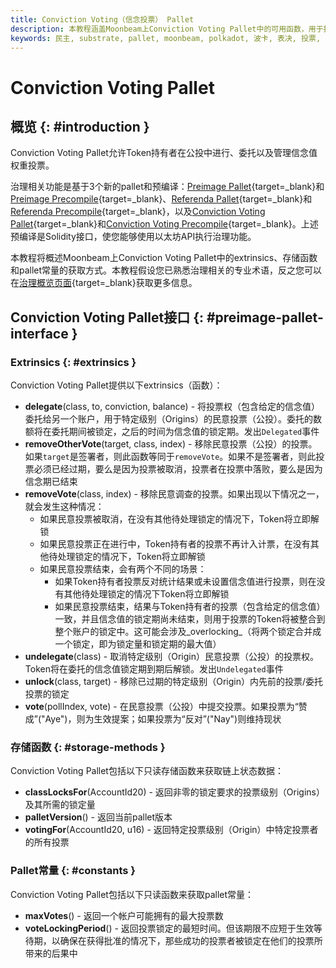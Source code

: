 ```yaml
---
title: Conviction Voting（信念投票） Pallet
description: 本教程涵盖Moonbeam上Conviction Voting Pallet中的可用函数，用于投票、委托投票、移除投票等。
keywords: 民主, substrate, pallet, moonbeam, polkadot, 波卡, 表决, 投票, 公投
---
```


# Conviction Voting Pallet

## 概览 {: #introduction }

Conviction Voting Pallet允许Token持有者在公投中进行、委托以及管理信念值权重投票。

治理相关功能是基于3个新的pallet和预编译：[Preimage Pallet](/builders/pallets-precompiles/pallets/preimage){target=_blank}和[Preimage Precompile](/builders/pallets-precompiles/precompiles/preimage){target=_blank}、[Referenda Pallet](/builders/pallets-precompiles/pallets/referenda){target=_blank}和[Referenda Precompile](/builders/pallets-precompiles/precompiles/referenda){target=_blank}，以及[Conviction Voting Pallet](/builders/pallets-precompiles/pallets/conviction-voting){target=_blank}和[Conviction Voting Precompile](/builders/pallets-precompiles/precompiles/conviction-voting){target=_blank}。上述预编译是Solidity接口，使您能够使用以太坊API执行治理功能。

本教程将概述Moonbeam上Conviction Voting Pallet中的extrinsics、存储函数和pallet常量的获取方式。本教程假设您已熟悉治理相关的专业术语，反之您可以在[治理概览页面](/learn/features/governance/#opengov){target=_blank}获取更多信息。

## Conviction Voting Pallet接口 {: #preimage-pallet-interface }

### Extrinsics {: #extrinsics }

Conviction Voting Pallet提供以下extrinsics（函数）：

- **delegate**(class, to, conviction, balance) - 将投票权（包含给定的信念值）委托给另一个账户，用于特定级别（Origins）的民意投票（公投）。委托的数额将在委托期间被锁定，之后的时间为信念值的锁定期。发出`Delegated`事件
- **removeOtherVote**(target, class, index) - 移除民意投票（公投）的投票。如果`target`是签署者，则此函数等同于`removeVote`。如果不是签署者，则此投票必须已经过期，要么是因为投票被取消，投票者在投票中落败，要么是因为信念期已结束
- **removeVote**(class, index) - 移除民意调查的投票。如果出现以下情况之一，就会发生这种情况：
    - 如果民意投票被取消，在没有其他待处理锁定的情况下，Token将立即解锁
    - 如果民意投票正在进行中，Token持有者的投票不再计入计票，在没有其他待处理锁定的情况下，Token将立即解锁
    - 如果民意投票结束，会有两个不同的场景：
        - 如果Token持有者投票反对统计结果或未设置信念值进行投票，则在没有其他待处理锁定的情况下Token将立即解锁
        - 如果民意投票结束，结果与Token持有者的投票（包含给定的信念值）一致，并且信念值的锁定期尚未结束，则用于投票的Token将被整合到整个账户的锁定中。这可能会涉及_overlocking_（将两个锁定合并成一个锁定，即为锁定量和锁定期的最大值）
- **undelegate**(class) - 取消特定级别（Origin）民意投票（公投）的投票权。Token将在委托的信念值锁定期到期后解锁。发出`Undelegated`事件
- **unlock**(class, target) - 移除已过期的特定级别（Origin）内先前的投票/委托投票的锁定
- **vote**(pollIndex, vote) - 在民意投票（公投）中提交投票。如果投票为“赞成”("Aye")，则为生效提案；如果投票为“反对”("Nay")则维持现状

### 存储函数 {: #storage-methods }

Conviction Voting Pallet包括以下只读存储函数来获取链上状态数据：

- **classLocksFor**(AccountId20) - 返回非零的锁定要求的投票级别（Origins）及其所需的锁定量
- **palletVersion**() - 返回当前pallet版本
- **votingFor**(AccountId20, u16) - 返回特定投票级别（Origin）中特定投票者的所有投票

### Pallet常量 {: #constants }

Conviction Voting Pallet包括以下只读函数来获取pallet常量：

- **maxVotes**() - 返回一个帐户可能拥有的最大投票数
- **voteLockingPeriod**() - 返回投票锁定的最短时间。但该期限不应短于生效等待期，以确保在获得批准的情况下，那些成功的投票者被锁定在他们的投票所带来的后果中